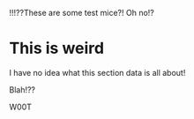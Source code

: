 !!!??These are some test mice?! Oh no!?

# This is weird

I have no idea what this section data is all about!

Blah!??

W00T
